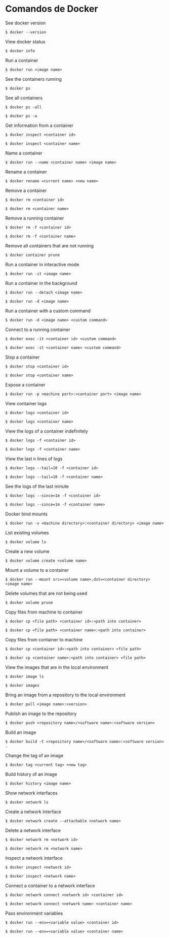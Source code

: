 # Comandos de Docker

See docker version

    $ docker --version

View docker status

    $ docker info

Run a container

    $ docker run <image name>

See the containers running

    $ docker ps

See all containers

    $ docker ps -all

    $ docker ps -a

Get information from a container

    $ docker inspect <container id>

    $ docker inspect <container name>

Name a container

    $ docker run --name <container name> <image name>

Rename a container

    $ docker rename <current name> <new name>

Remove a container

    $ docker rm <container id>

    $ docker rm <container name>

Remove a running container

    $ docker rm -f <container id>

    $ docker rm -f <container name>    

Remove all containers that are not running

    $ docker container prune

Run a container in interactive mode

    $ docker run -it <image name>

Run a container in the background

    $ docker run --detach <image name>

    $ docker run -d <image name>

Run a container with a custom command

    $ docker run -d <image name> <custom command>

Connect to a running container

    $ docker exec -it <container id> <custom command>

    $ docker exec -it <container name> <custom command>

Stop a container

    $ docker stop <container id>

    $ docker stop <container name>

Expose a container

    $ docker run -p <machine port>:<container port> <image name>

View container logs

    $ docker logs <container id>

    $ docker logs <container name>

View the logs of a container indefinitely

    $ docker logs -f <container id>

    $ docker logs -f <container name>

View the last n lines of logs

    $ docker logs --tail=10 -f <container id>

    $ docker logs --tail=10 -f <container name>

See the logs of the last minute

    $ docker logs --since=1m -f <container id>

    $ docker logs --since=1m -f <container name>

Docker bind mounts

    $ docker run -v <machine directory>:<container directory> <image name>

List existing volumes

    $ docker volume ls

Create a new volume

    $ docker volume create <volume name>

Mount a volume to a container

    $ docker run --mount src=<volume name>,dst=<container directory> <image name>

Delete volumes that are not being used

    $ docker volume prune

Copy files from machine to container

    $ docker cp <file path> <container id>:<path into container>

    $ docker cp <file path> <container name>:<path into container>

Copy files from container to machine

    $ docker cp <container id>:<path into container> <file path>

    $ docker cp <container name>:<path into container> <file path> 

View the images that are in the local environment

    $ docker image ls

    $ docker images

Bring an image from a repository to the local environment

    $ docker pull <image name>:<version>

Publish an image to the repository

    $ docker push <repository name>/<software name>:<software version>

Build an image

    $ docker build -t <repository name>/<software name>:<software version> .

Change the tag of an image

    $ docker tag <current tag> <new tag>

Build history of an image

    $ docker history <image name>

Show network interfaces

    $ docker network ls

Create a network interface

    $ docker network create --attachable <network name>

Delete a network interface

    $ docker network rm <network id>

    $ docker network rm <network name>

Inspect a network interface

    $ docker inspect <network id>

    $ docker inspect <network name>

Connect a container to a network interface

    $ docker network connect <network id> <container id>

    $ docker network connect <network name> <container name>

Pass environment variables

    $ docker run --env=<variable value> <container id>
    
    $ docker run --env=<variable value> <container name>